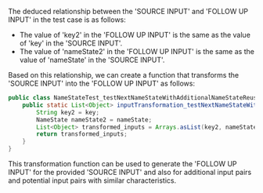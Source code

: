 The deduced relationship between the 'SOURCE INPUT' and 'FOLLOW UP INPUT' in the test case is as follows:

- The value of 'key2' in the 'FOLLOW UP INPUT' is the same as the value of 'key' in the 'SOURCE INPUT'.
- The value of 'nameState2' in the 'FOLLOW UP INPUT' is the same as the value of 'nameState' in the 'SOURCE INPUT'.

Based on this relationship, we can create a function that transforms the 'SOURCE INPUT' into the 'FOLLOW UP INPUT' as follows:

```java
public class NameStateTest_testNextNameStateWithAdditionalNameStateReuse {
    public static List<Object> inputTransformation_testNextNameStateWithAdditionalNameStateReuse(String key, NameState nextNameState) {
        String key2 = key;
        NameState nameState2 = nameState;
        List<Object> transformed_inputs = Arrays.asList(key2, nameState2);
        return transformed_inputs;
    }
}
```

This transformation function can be used to generate the 'FOLLOW UP INPUT' for the provided 'SOURCE INPUT' and also for additional input pairs and potential input pairs with similar characteristics.